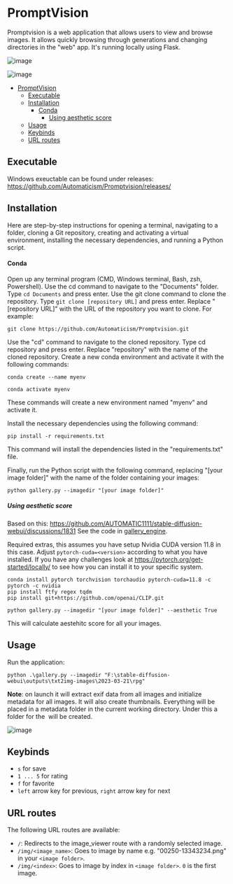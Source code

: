 # PromptVision
Promptvision is a web application that allows users to view and browse images. It allows quickly browsing through generations and changing directories in the "web" app. It's running locally using Flask. 

![image](https://user-images.githubusercontent.com/20763070/229656587-0a159b8a-cbb2-40d0-a030-82e648886489.png)

![image](https://user-images.githubusercontent.com/20763070/229390468-bae0b93b-0ccc-4f11-b64b-4e443609a03d.png)

- [PromptVision](#promptvision)
  - [Executable](#executable)
  - [Installation](#installation)
      - [Conda](#conda)
        - [Using aesthetic score](#using-aesthetic-score)
  - [Usage](#usage)
  - [Keybinds](#keybinds)
  - [URL routes](#url-routes)

## Executable
Windows exeuctable can be found under releases: https://github.com/Automaticism/Promptvision/releases/

## Installation
Here are step-by-step instructions for opening a terminal, navigating to a folder, cloning a Git repository, creating and activating a virtual environment, installing the necessary dependencies, and running a Python script.

#### Conda
Open up any terminal program (CMD, Windows terminal, Bash, zsh, Powershell).
Use the cd command to navigate to the "Documents" folder. Type `cd Documents` and press enter.
Use the git clone command to clone the repository. Type `git clone [repository URL]` and press enter. Replace "[repository URL]" with the URL of the repository you want to clone. For example:
```
git clone https://github.com/Automaticism/Promptvision.git
```
Use the "cd" command to navigate to the cloned repository. Type cd repository and press enter. Replace "repository" with the name of the cloned repository.
Create a new conda environment and activate it with the following commands:
```
conda create --name myenv

conda activate myenv
```
These commands will create a new environment named "myenv" and activate it.

Install the necessary dependencies using the following command:
```
pip install -r requirements.txt
```
This command will install the dependencies listed in the "requirements.txt" file.

Finally, run the Python script with the following command, replacing "[your image folder]" with the name of the folder containing your images:

```
python gallery.py --imagedir "[your image folder]"
```
##### Using aesthetic score
Based on this: https://github.com/AUTOMATIC1111/stable-diffusion-webui/discussions/1831
See the code in [gallery_engine](gallery_engine.py).

Required extras, this assumes you have setup Nvidia CUDA version 11.8 in this case. Adjust `pytorch-cuda=<version>` according to what you have installed.
If you have any challenges look at https://pytorch.org/get-started/locally/ to see how you can install it to your specific system.

```
conda install pytorch torchvision torchaudio pytorch-cuda=11.8 -c pytorch -c nvidia
pip install ftfy regex tqdm
pip install git+https://github.com/openai/CLIP.git
```

```
python gallery.py --imagedir "[your image folder]" --aesthetic True
```

This will calculate aestehitc score for all your images. 

## Usage
Run the application:
```
python .\gallery.py --imagedir "F:\stable-diffusion-webui\outputs\txt2img-images\2023-03-21\rpg"
```

**Note**: on launch it will extract exif data from all images and initialize metadata for all images. It will also create thumbnails. Everything will be placed in a metadata folder in the current working directory. Under this a folder for the <image folder> will be created.

![image](https://user-images.githubusercontent.com/20763070/226762754-72c1254f-890d-4768-ad93-6fa1d3e7f3ac.png)

## Keybinds
- `s` for save
- `1 ... 5` for rating
- `f` for favorite
- `left` arrow key for previous, `right` arrow key for next

## URL routes
The following URL routes are available:
- `/`: Redirects to the image_viewer route with a randomly selected image.
- `/img/<image_name>`: Goes to image by name e.g. "00250-13343234.png" in your `<image folder>`.
- `/img/<index>`: Goes to image by index in `<image folder>`. `0` is the first image.
